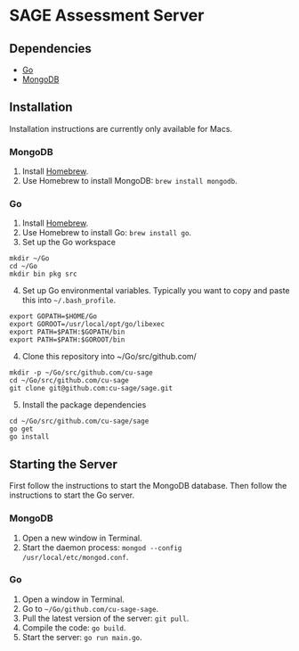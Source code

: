 # SAGE Assessment Server

## Dependencies
- [Go](https://golang.org/)
- [MongoDB](https://www.mongodb.com/)

## Installation
Installation instructions are currently only available for Macs.

### MongoDB
1. Install [Homebrew](http://brew.sh/).
2. Use Homebrew to install MongoDB: `brew install mongodb`.

### Go
1. Install [Homebrew](http://brew.sh/).
2. Use Homebrew to install Go: `brew install go`.
3. Set up the Go workspace

  ```
  mkdir ~/Go
  cd ~/Go
  mkdir bin pkg src
  ```
  
4. Set up Go environmental variables. Typically you want to copy and paste this into `~/.bash_profile`.

  ```
  export GOPATH=$HOME/Go
  export GOROOT=/usr/local/opt/go/libexec
  export PATH=$PATH:$GOPATH/bin
  export PATH=$PATH:$GOROOT/bin
  ```
    
4. Clone this repository into ~/Go/src/github.com/

  ```
  mkdir -p ~/Go/src/github.com/cu-sage
  cd ~/Go/src/github.com/cu-sage
  git clone git@github.com:cu-sage/sage.git
  ```
5. Install the package dependencies

  ```
  cd ~/Go/src/github.com/cu-sage/sage
  go get
  go install
  ```
  
## Starting the Server
First follow the instructions to start the MongoDB database. Then follow the instructions to start the Go server.

### MongoDB
1. Open a new window in Terminal.
2. Start the daemon process: `mongod --config /usr/local/etc/mongod.conf`.

### Go
1. Open a window in Terminal.
2. Go to `~/Go/github.com/cu-sage-sage`.
3. Pull the latest version of the server: `git pull`.
4. Compile the code: `go build`.
5. Start the server: `go run main.go`.
